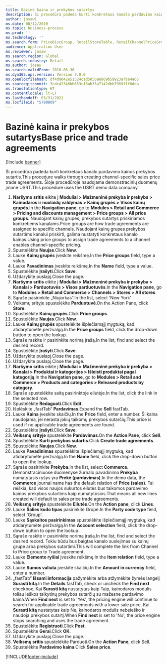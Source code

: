 ```yaml
---
title: Bazinė kaina ir prekybos sutartys
description: Ši procedūra padeda kurti konkretaus kanalo pardavimo kainos prekybos sutartis.
author: josaw1
ms.date: 08/12/2019
ms.topic: business-process
ms.prod: ''
ms.technology: ''
ms.search.form: PriceDiscGroup, RetailStoreTable, RetailChannelPriceGroup, EcoResProductDetailsExtended, PriceDiscAdmTable, PriceDiscAdm
audience: Application User
ms.reviewer: josaw
ms.search.region: Global
ms.search.industry: Retail
ms.author: josaw
ms.search.validFrom: 2016-06-30
ms.dyn365.ops.version: Version 7.0.0
ms.openlocfilehash: df4d0042e51524c1d50568e969b59923a7ba4a65
ms.sourcegitcommit: 3cdc42346bb653c13ab33a7142dbb7969f1f6dda
ms.translationtype: HT
ms.contentlocale: lt-LT
ms.lasthandoff: 03/31/2021
ms.locfileid: "5789809"
---
```

# <a name="base-price-and-trade-agreements"></a><span data-ttu-id="fdc76-103">Bazinė kaina ir prekybos sutartys</span><span class="sxs-lookup"><span data-stu-id="fdc76-103">Base price and trade agreements</span></span>

[!include [banner](../includes/banner.md)]

<span data-ttu-id="fdc76-104">Ši procedūra padeda kurti konkretaus kanalo pardavimo kainos prekybos sutartis.</span><span class="sxs-lookup"><span data-stu-id="fdc76-104">This procedure walks through creating channel-specific sales price trade agreements.</span></span> <span data-ttu-id="fdc76-105">Šioje procedūroje naudojama demonstracinių duomenų įmonė USRT.</span><span class="sxs-lookup"><span data-stu-id="fdc76-105">This procedure uses the USRT demo data company.</span></span>

1. <span data-ttu-id="fdc76-106">**Naršymo sritis** eikite į **Moduliai > Mažmeninė prekyba ir prekyba > Kainodaros ir nuolaidų valdymas > Kainų grupės > Visos kainų grupės**.</span><span class="sxs-lookup"><span data-stu-id="fdc76-106">In the **Navigation pane**, go to **Modules > Retail and Commerce > Pricing and discounts management > Price groups > All price groups**.</span></span> <span data-ttu-id="fdc76-107">Naudojant kainų grupes, prekybos sutartys priskiriamos konkretiems kanalams.</span><span class="sxs-lookup"><span data-stu-id="fdc76-107">Price groups are how trade agreements are assigned to specific channels.</span></span> <span data-ttu-id="fdc76-108">Naudojant kainų grupes prekybos sutartims kanalui priskirti, galima nustatyti konkretaus kanalo kainas.</span><span class="sxs-lookup"><span data-stu-id="fdc76-108">Using price groups to assign trade agreements to a channel enables channel-specific pricing.</span></span>  
2. <span data-ttu-id="fdc76-109">Spustelėkite **Naujas**.</span><span class="sxs-lookup"><span data-stu-id="fdc76-109">Click **New**.</span></span>
3. <span data-ttu-id="fdc76-110">Lauke **Kainų grupės** įveskite reikšmę.</span><span class="sxs-lookup"><span data-stu-id="fdc76-110">In the **Price groups** field, type a value.</span></span>
4. <span data-ttu-id="fdc76-111">Lauke **Pavadinimas** įveskite reikšmę.</span><span class="sxs-lookup"><span data-stu-id="fdc76-111">In the **Name** field, type a value.</span></span>
5. <span data-ttu-id="fdc76-112">Spustelėkite **Įrašyti**.</span><span class="sxs-lookup"><span data-stu-id="fdc76-112">Click **Save**.</span></span>
6. <span data-ttu-id="fdc76-113">Uždarykite puslapį.</span><span class="sxs-lookup"><span data-stu-id="fdc76-113">Close the page.</span></span>
7. <span data-ttu-id="fdc76-114">**Naršymo sritis** eikite į **Moduliai > Mažmeninė prekyba ir prekyba > Kanalai > Parduotuvės > Visos parduotuvės**.</span><span class="sxs-lookup"><span data-stu-id="fdc76-114">In the **Navigation pane**, go to **Modules > Retail and Commerce > Channels > Stores > All stores**.</span></span>
8. <span data-ttu-id="fdc76-115">Sąraše pasirinkite „Niujorkas“.</span><span class="sxs-lookup"><span data-stu-id="fdc76-115">In the list, select 'New York'</span></span>
9. <span data-ttu-id="fdc76-116">Veiksmų srityje spustelėkite **Parduotuvė**.</span><span class="sxs-lookup"><span data-stu-id="fdc76-116">On the Action Pane, click **Store**.</span></span>
10. <span data-ttu-id="fdc76-117">Spustelėkite **Kainų grupės**.</span><span class="sxs-lookup"><span data-stu-id="fdc76-117">Click **Price groups**.</span></span>
11. <span data-ttu-id="fdc76-118">Spustelėkite **Naujas**.</span><span class="sxs-lookup"><span data-stu-id="fdc76-118">Click **New**.</span></span>
12. <span data-ttu-id="fdc76-119">Lauke **Kainų grupės** spustelėkite išplečiamąjį mygtuką, kad atidarytumėte peržvalgą.</span><span class="sxs-lookup"><span data-stu-id="fdc76-119">In the **Price groups** field, click the drop-down button to open the lookup.</span></span>
13. <span data-ttu-id="fdc76-120">Sąraše raskite ir pasirinkite norimą įrašą.</span><span class="sxs-lookup"><span data-stu-id="fdc76-120">In the list, find and select the desired record.</span></span>
14. <span data-ttu-id="fdc76-121">Spustelėkite **Įrašyti**.</span><span class="sxs-lookup"><span data-stu-id="fdc76-121">Click **Save**.</span></span>
15. <span data-ttu-id="fdc76-122">Uždarykite puslapį.</span><span class="sxs-lookup"><span data-stu-id="fdc76-122">Close the page.</span></span>
16. <span data-ttu-id="fdc76-123">Uždarykite puslapį.</span><span class="sxs-lookup"><span data-stu-id="fdc76-123">Close the page.</span></span>
17. <span data-ttu-id="fdc76-124">**Naršymo sritis** eikite į **Moduliai > Mažmeninė prekyba ir prekyba > Kanalai > Produktai ir kategorijos > Išleisti produktai pagal kategoriją**.</span><span class="sxs-lookup"><span data-stu-id="fdc76-124">In the **Navigation pane**, go to **Modules > Retail and Commerce > Products and categories > Released products by category**.</span></span>
18. <span data-ttu-id="fdc76-125">Sąraše spustelėkite saitą pasirinktoje eilutėje.</span><span class="sxs-lookup"><span data-stu-id="fdc76-125">In the list, click the link in the selected row.</span></span>
19. <span data-ttu-id="fdc76-126">Spustelėkite **Redaguoti**.</span><span class="sxs-lookup"><span data-stu-id="fdc76-126">Click **Edit**.</span></span>
20. <span data-ttu-id="fdc76-127">Išplėskite „fastTab“ **Pardavimas**.</span><span class="sxs-lookup"><span data-stu-id="fdc76-127">Expand the **Sell** fastTab.</span></span>
21. <span data-ttu-id="fdc76-128">Lauke **Kaina** įveskite skaičių.</span><span class="sxs-lookup"><span data-stu-id="fdc76-128">In the **Price** field, enter a number.</span></span> <span data-ttu-id="fdc76-129">Ši kaina naudojama, jei nerasta jokių taikomų prekybos sutarčių.</span><span class="sxs-lookup"><span data-stu-id="fdc76-129">This price is used if no applicable trade agreements are found.</span></span>  
22. <span data-ttu-id="fdc76-130">Spustelėkite **Įrašyti**.</span><span class="sxs-lookup"><span data-stu-id="fdc76-130">Click **Save**.</span></span>
23. <span data-ttu-id="fdc76-131">**Veiksmų srityje** spustelėkite **Pardavimas**.</span><span class="sxs-lookup"><span data-stu-id="fdc76-131">On the **Action Pane**, click **Sell**.</span></span>
24. <span data-ttu-id="fdc76-132">Spustelėkite **Kurti prekybos sutartis**.</span><span class="sxs-lookup"><span data-stu-id="fdc76-132">Click **Create trade agreements**.</span></span>
25. <span data-ttu-id="fdc76-133">Spustelėkite **Naujas**.</span><span class="sxs-lookup"><span data-stu-id="fdc76-133">Click **New**.</span></span>
26. <span data-ttu-id="fdc76-134">Lauke **Pavadinimas** spustelėkite išplečiamąjį mygtuką, kad atidarytumėte peržvalgą.</span><span class="sxs-lookup"><span data-stu-id="fdc76-134">In the **Name** field, click the drop-down button to open the lookup.</span></span>
27. <span data-ttu-id="fdc76-135">Sąraše pasirinkite **Prekyba**.</span><span class="sxs-lookup"><span data-stu-id="fdc76-135">In the list, select **Commerce**.</span></span> <span data-ttu-id="fdc76-136">Demonstraciniuose duomenyse žurnalo pavadinimo **Prekyba** numatytasis ryšys yra **Prekė (pardavimas)**.</span><span class="sxs-lookup"><span data-stu-id="fdc76-136">In the demo data, the **Commerce** journal name has the default relation of **Price (sales)**.</span></span> <span data-ttu-id="fdc76-137">Tai reiškia, kad visos naujos sukurtos eilutės bus taikomos pardavimo kainos prekybos sutartims kaip numatytosios.</span><span class="sxs-lookup"><span data-stu-id="fdc76-137">That means all new lines created will default to sales price trade agreements.</span></span>  
28. <span data-ttu-id="fdc76-138">**Veiksmų srityje** spustelėkite **Eilutės**.</span><span class="sxs-lookup"><span data-stu-id="fdc76-138">On the **Action pane**, click **Lines**.</span></span>
29. <span data-ttu-id="fdc76-139">Lauke **Šalies kodo tipas** pasirinkite Grupė.</span><span class="sxs-lookup"><span data-stu-id="fdc76-139">In the **Party code type** field, select 'Group'.</span></span>
30. <span data-ttu-id="fdc76-140">Lauke **Sąskaitos pasirinkimas** spustelėkite išplečiamąjį mygtuką, kad atidarytumėte peržvalgą.</span><span class="sxs-lookup"><span data-stu-id="fdc76-140">In the **Account selection** field, click the drop-down button to open the lookup.</span></span>
31. <span data-ttu-id="fdc76-141">Sąraše raskite ir pasirinkite norimą įrašą.</span><span class="sxs-lookup"><span data-stu-id="fdc76-141">In the list, find and select the desired record.</span></span> <span data-ttu-id="fdc76-142">Tokiu būdu bus baigtas kanalo susiejimas su kainų grupe arba prekybos sutartimi.</span><span class="sxs-lookup"><span data-stu-id="fdc76-142">This will complete the link from Channel to Price group to Trade agreement.</span></span>  
32. <span data-ttu-id="fdc76-143">Lauke **Elemento ryšiai** įveskite reikšmę.</span><span class="sxs-lookup"><span data-stu-id="fdc76-143">In the **Item relation** field, type a value.</span></span>
33. <span data-ttu-id="fdc76-144">Lauke **Sumos valiuta** įveskite skaičių.</span><span class="sxs-lookup"><span data-stu-id="fdc76-144">In the **Amount in currency** field, enter a number.</span></span>
34. <span data-ttu-id="fdc76-145">„fastTab“ **Išsami informacija** pažymėkite arba atžymėkite žymės langelį **Surasti kitą**.</span><span class="sxs-lookup"><span data-stu-id="fdc76-145">In the **Details** fastTab, check or uncheck the **Find next** checkbox.</span></span> <span data-ttu-id="fdc76-146">Kai **Surasti kitą** nustatytas kaip Taip, kainodaros modulis toliau ieškos taikytinų prekybos sutarčių su mažesne pardavimo kaina.</span><span class="sxs-lookup"><span data-stu-id="fdc76-146">When **Find next** is set to 'Yes', the pricing engine will continue to search for applicable trade agreements with a lower sale price.</span></span> <span data-ttu-id="fdc76-147">Kai **Surasti kitą** nustatytas kaip Ne, kainodaros modulis nebeieško ir naudoja prekybos sutartį.</span><span class="sxs-lookup"><span data-stu-id="fdc76-147">When **Find next** is set to 'No', the price engine stops searching and uses the trade agreement.</span></span>  
35. <span data-ttu-id="fdc76-148">Spustelėkite **Registruoti**.</span><span class="sxs-lookup"><span data-stu-id="fdc76-148">Click **Post**.</span></span>
36. <span data-ttu-id="fdc76-149">Spustelėkite **Gerai**.</span><span class="sxs-lookup"><span data-stu-id="fdc76-149">Click **OK**.</span></span>
37. <span data-ttu-id="fdc76-150">Uždarykite puslapį.</span><span class="sxs-lookup"><span data-stu-id="fdc76-150">Close the page.</span></span>
38. <span data-ttu-id="fdc76-151">**Veiksmų sritis** spustelėkite Parduoti.</span><span class="sxs-lookup"><span data-stu-id="fdc76-151">On the **Action Pane**, click Sell.</span></span>
39. <span data-ttu-id="fdc76-152">Spustelėkite **Pardavimo kaina**.</span><span class="sxs-lookup"><span data-stu-id="fdc76-152">Click **Sales price**.</span></span>



[!INCLUDE[footer-include](../../includes/footer-banner.md)]
